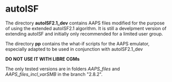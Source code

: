# autoISF
The directory **autoISF2.1_dev** contains AAPS files modified for the purpose of using the extended autoISF2.1 algorithm. It is still a develpment version of extending autoISF and initially only recommended for a limited user group.

The directory **pp** contains the what-if scripts for the AAPS emulator, especially adapted to be used in conjunction with autoISF2.1_dev


**DO NOT USE IT WITH LIBRE CGMs**

The only tested versions are in folders *AAPS_files* and *AAPS_files_incl_varSMB* in the branch "2.8.2".
